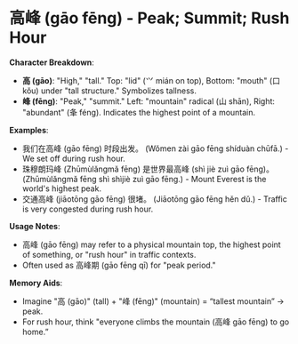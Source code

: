 # **高峰 (gāo fēng) - Peak; Summit; Rush Hour**

**Character Breakdown**:  
- **高 (gāo)**: "High," "tall." Top: "lid" (⺍ mián on top), Bottom: "mouth" (口 kǒu) under "tall structure." Symbolizes tallness.  
- **峰 (fēng)**: "Peak," "summit." Left: "mountain" radical (山 shān), Right: "abundant" (夆 féng). Indicates the highest point of a mountain.

**Examples**:  
- 我们在高峰 (gāo fēng) 时段出发。 (Wǒmen zài gāo fēng shíduàn chūfā.) - We set off during rush hour.  
- 珠穆朗玛峰 (Zhūmùlǎngmǎ fēng) 是世界最高峰 (shì jiè zuì gāo fēng)。 (Zhūmùlǎngmǎ fēng shì shìjiè zuì gāo fēng.) - Mount Everest is the world's highest peak.  
- 交通高峰 (jiāotōng gāo fēng) 很堵。 (Jiāotōng gāo fēng hěn dǔ.) - Traffic is very congested during rush hour.

**Usage Notes**:  
- 高峰 (gāo fēng) may refer to a physical mountain top, the highest point of something, or "rush hour" in traffic contexts.  
- Often used as 高峰期 (gāo fēng qī) for "peak period."

**Memory Aids**:  
- Imagine "高 (gāo)" (tall) + "峰 (fēng)" (mountain) = “tallest mountain” → peak.  
- For rush hour, think "everyone climbs the mountain (高峰 gāo fēng) to go home.”